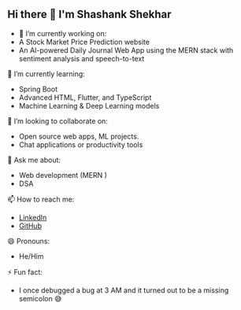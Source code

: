 ## Hi there 👋 I'm Shashank Shekhar



- 🔭 I’m currently working on:  
- A Stock Market Price Prediction website 
- An AI-powered Daily Journal Web App using the MERN stack with sentiment analysis and speech-to-text  

🌱 I’m currently learning:  
- Spring Boot 
- Advanced HTML, Flutter, and TypeScript  
- Machine Learning & Deep Learning models  

👯 I’m looking to collaborate on:  
- Open source web apps, ML projects.
- Chat applications or productivity tools   

💬 Ask me about:  
- Web development (MERN )   
- DSA 

📫 How to reach me:  
- [LinkedIn](www.linkedin.com/in/shashank-s-1a7469251)  
- [GitHub](https://github.com/shashankkk05)  

😄 Pronouns:  
- He/Him  

⚡ Fun fact:  
- I once debugged a bug at 3 AM and it turned out to be a missing semicolon 😅  
